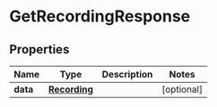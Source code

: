 # GetRecordingResponse

## Properties
Name | Type | Description | Notes
------------ | ------------- | ------------- | -------------
**data** | [**Recording**](Recording.md) |  |  [optional]
